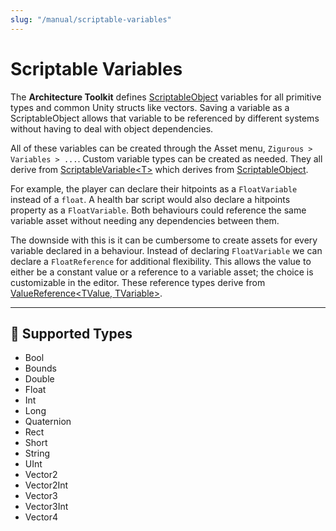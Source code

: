 ```yaml
---
slug: "/manual/scriptable-variables"
---
```


# Scriptable Variables

The **Architecture Toolkit** defines [ScriptableObject](https://docs.unity3d.com/ScriptReference/ScriptableObject.html) variables for all primitive types and common Unity structs like vectors. Saving a variable as a ScriptableObject allows that variable to be referenced by different systems without having to deal with object dependencies.

All of these variables can be created through the Asset menu, `Zigurous > Variables > ...`. Custom variable types can be created as needed. They all derive from [ScriptableVariable\<T\>](/api/Zigurous.Architecture/ScriptableVariable-1) which derives from [ScriptableObject](https://docs.unity3d.com/ScriptReference/ScriptableObject.html).

For example, the player can declare their hitpoints as a `FloatVariable` instead of a `float`. A health bar script would also declare a hitpoints property as a `FloatVariable`. Both behaviours could reference the same variable asset without needing any dependencies between them.

The downside with this is it can be cumbersome to create assets for every variable declared in a behaviour. Instead of declaring `FloatVariable` we can declare a `FloatReference` for additional flexibility. This allows the value to either be a constant value or a reference to a variable asset; the choice is customizable in the editor. These reference types derive from [ValueReference\<TValue, TVariable\>](/api/Zigurous.Architecture/ValueReference-2).

<hr/>

## 📜 Supported Types

- Bool
- Bounds
- Double
- Float
- Int
- Long
- Quaternion
- Rect
- Short
- String
- UInt
- Vector2
- Vector2Int
- Vector3
- Vector3Int
- Vector4
